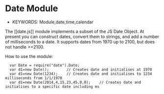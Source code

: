 <!--- Copyright (c) 2014 Martin Green. See the file LICENSE for copying permission. -->
Date Module
=====================

* KEYWORDS: Module,date,time,calendar

The [[date.js]] module implements a subset of the JS Date Object. At present you can construct
dates, convert them to strings, and add a number of milliseconds to a date.  It
supports dates from 1970 up to 2100, but does not handle >=2100.

How to use the module:

```
  var Date = require("date").Date;
  var d1=new Date();        // Creates date and initialises at 1970
  var d1=new Date(1234);    // Creates date and initialises to 1234 milliseconds from 1/1/1970
  var d1=new Date(2014,4,15,23,45,0,0);    // Creates date and initialises to a specific date including ms 
```
